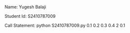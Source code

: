 Name: Yugesh Balaji

Student Id: S2410787009

Call Statement: python S2410787009.py 0.1 0.2 0.3 0.4 2 0.1
